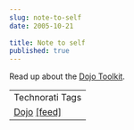 ```yaml
---
slug: note-to-self
date: 2005-10-21
 
title: Note to self
published: true
---
```

Read up about the <a href="http://dojotoolkit.org/">Dojo Toolkit</a>.<p /><table class="TechnoratiHead TagHeader">
<tr><td>Technorati Tags</td></tr>
<tr class="Technorati"><td>
<a href="http://www.technorati.com/tag/Dojo" class="Tag" rel="tag">Dojo</a> <a href="http://feeds.technorati.com/feed/posts/tag/Dojo" class="Tag">[feed]</a>
</td></tr>
</table><div class="blogger-post-footer"><img class="posterous_download_image" src="https://blogger.googleusercontent.com/tracker/8109338-112993363598265756?l=www.kinlan.co.uk%2Findex.html" height="1" alt="" width="1" /></div>


